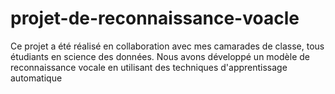 # projet-de-reconnaissance-voacle
 Ce projet a été réalisé en collaboration avec mes camarades de classe, tous étudiants en science des données. Nous avons développé un modèle de reconnaissance vocale en utilisant des techniques d'apprentissage automatique
